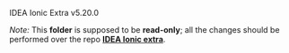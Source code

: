 IDEA Ionic Extra v5.20.0

_Note:_ This **folder** is supposed to be **read-only**; all the changes should be performed over the repo **[IDEA Ionic extra](https://github.com/uatisdeproblem/IDEA-Ionic5-extra)**.
